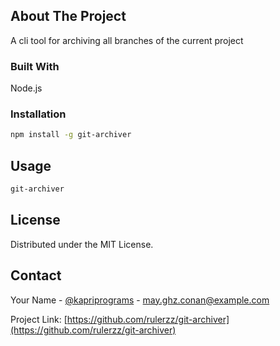 ## About The Project

A cli tool for archiving all branches of the current project

### Built With

Node.js

### Installation

   ```sh
   npm install -g git-archiver
   ```

## Usage

   ```sh
   git-archiver
   ```

## License

Distributed under the MIT License.

## Contact

Your Name - [@kapriprograms](https://twitter.com/kapriprograms) - may.ghz.conan@example.com

Project Link: [https://github.com/rulerzz/git-archiver](https://github.com/rulerzz/git-archiver)

